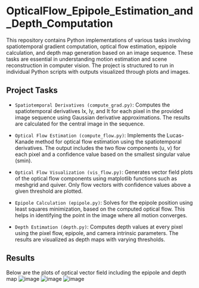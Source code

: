 # OpticalFlow_Epipole_Estimation_and_Depth_Computation
This repository contains Python implementations of various tasks involving spatiotemporal gradient computation, optical flow estimation, epipole calculation, and depth map generation based on an image sequence. These tasks are essential in understanding motion estimation and scene reconstruction in computer vision. The project is structured to run in individual Python scripts with outputs visualized through plots and images.


## Project Tasks
- `Spatiotemporal Derivatives (compute_grad.py)`: Computes the spatiotemporal derivatives Ix, Iy, and It for each pixel in the provided image sequence using Gaussian derivative approximations. The results are calculated for the central image in the sequence.

- `Optical Flow Estimation (compute_flow.py)`: Implements the Lucas-Kanade method for optical flow estimation using the spatiotemporal derivatives. The output includes the two flow components (u, v) for each pixel and a confidence value based on the smallest singular value (smin).

- `Optical Flow Visualization (vis_flow.py)`: Generates vector field plots of the optical flow components using matplotlib functions such as meshgrid and quiver. Only flow vectors with confidence values above a given threshold are plotted.

- `Epipole Calculation (epipole.py)`: Solves for the epipole position using least squares minimization, based on the computed optical flow. This helps in identifying the point in the image where all motion converges.

- `Depth Estimation (depth.py)`: Computes depth values at every pixel using the pixel flow, epipole, and camera intrinsic parameters. The results are visualized as depth maps with varying thresholds.

## Results

Below are the plots of optical vector field including the epipole and depth map
![image](https://github.com/user-attachments/assets/46be8346-bdea-43eb-bb53-556a26b91dc8)
![image](https://github.com/user-attachments/assets/c29bc1b6-72a8-473c-8311-139a04ffe46d)
![image](https://github.com/user-attachments/assets/f60cbcab-4a5d-4816-91fd-25b5106a945d)
